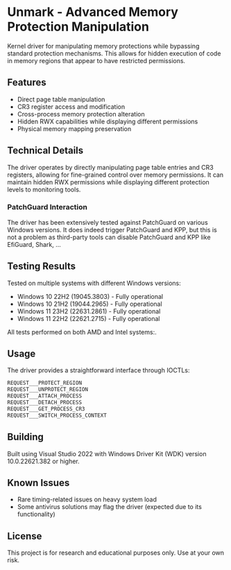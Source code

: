 # Unmark - Advanced Memory Protection Manipulation

Kernel driver for manipulating memory protections while bypassing standard protection mechanisms. This allows for hidden execution of code in memory regions that appear to have restricted permissions.

## Features
- Direct page table manipulation
- CR3 register access and modification
- Cross-process memory protection alteration
- Hidden RWX capabilities while displaying different permissions
- Physical memory mapping preservation

## Technical Details
The driver operates by directly manipulating page table entries and CR3 registers, allowing for fine-grained control over memory permissions. It can maintain hidden RWX permissions while displaying different protection levels to monitoring tools.

### PatchGuard Interaction
The driver has been extensively tested against PatchGuard on various Windows versions. It does indeed trigger PatchGuard and KPP, but this is not a problem as third-party tools can disable PatchGuard and KPP like EfiGuard, Shark, ...

## Testing Results
Tested on multiple systems with different Windows versions:
- Windows 10 22H2 (19045.3803) - Fully operational
- Windows 10 21H2 (19044.2965) - Fully operational
- Windows 11 23H2 (22631.2861) - Fully operational
- Windows 11 22H2 (22621.2715) - Fully operational

All tests performed on both AMD and Intel systems:.

## Usage
The driver provides a straightforward interface through IOCTLs:
```cpp
REQUEST___PROTECT_REGION
REQUEST___UNPROTECT_REGION
REQUEST___ATTACH_PROCESS
REQUEST___DETACH_PROCESS
REQUEST___GET_PROCESS_CR3
REQUEST___SWITCH_PROCESS_CONTEXT
```

## Building
Built using Visual Studio 2022 with Windows Driver Kit (WDK) version 10.0.22621.382 or higher.

## Known Issues
- Rare timing-related issues on heavy system load
- Some antivirus solutions may flag the driver (expected due to its functionality)

## License
This project is for research and educational purposes only. Use at your own risk.
